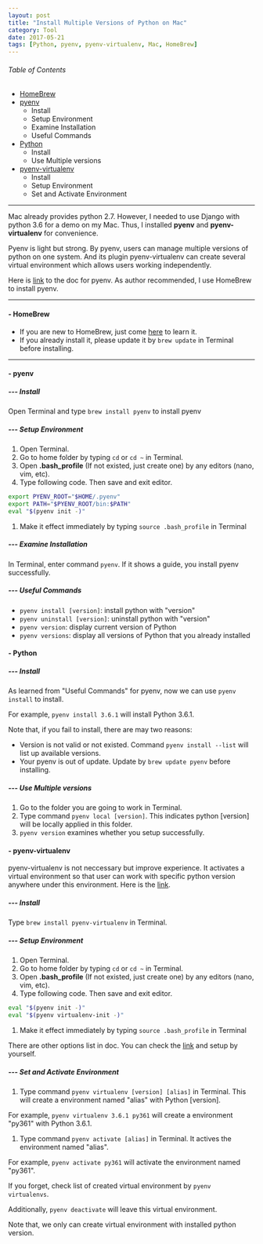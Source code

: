 ```yaml
---
layout: post
title: "Install Multiple Versions of Python on Mac"
category: Tool
date: 2017-05-21
tags: [Python, pyenv, pyenv-virtualenv, Mac, HomeBrew]
---
```


###### Table of Contents
  * [HomeBrew](#homebrew)
  * [pyenv](#pyenv)
    + Install
    + Setup Environment
    + Examine Installation
    + Useful Commands
  * [Python](#python)
    + Install
    + Use Multiple versions
  * [pyenv-virtualenv](#pyenvv)
    + Install
    + Setup Environment
    + Set and Activate Environment

---

Mac already provides python 2.7. However, I needed to use Django with python 3.6 for a demo on my Mac. Thus, I installed **pyenv** and **pyenv-virtualenv** for convenience.

Pyenv is light but strong. By pyenv, users can manage multiple versions of python on one system. And its plugin pyenv-virtualenv can create several virtual environment which allows users working independently.

Here is [link](https://github.com/pyenv/pyenv#choosing-the-python-version "github adr") to the doc for pyenv. As author recommended, I use HomeBrew to install pyenv.

---

#### - HomeBrew <a id="homebrew"></a>

+ If you are new to HomeBrew, just come [here](https://brew.sh "HomeBrew Page") to learn it.
+ If you already install it, please update it by `brew update` in Terminal before installing.

---

#### - pyenv <a id="pyenv"></a>

##### --- Install

  Open Terminal and type `brew install pyenv` to install pyenv

##### --- Setup Environment

1. Open Terminal.
1. Go to home folder by typing `cd` or `cd ~` in Terminal.
1. Open **.bash_profile** (If not existed, just create one) by any editors (nano, vim, etc).
1. Type following code. Then save and exit editor.
```bash
export PYENV_ROOT="$HOME/.pyenv"
export PATH="$PYENV_ROOT/bin:$PATH"
eval "$(pyenv init -)"
```
1. Make it effect immediately by typing `source .bash_profile` in Terminal

##### --- Examine Installation

In Terminal, enter command `pyenv`. If it shows a guide, you install pyenv successfully.

##### --- Useful Commands
+ `pyenv install [version]`: install python with "version"
+ `pyenv uninstall [version]`: uninstall python with "version"
+ `pyenv version`: display current version of Python
+ `pyenv versions`: display all versions of Python that you already installed

#### - Python <a id="python"></a>
##### --- Install

As learned from "Useful Commands" for pyenv, now we can use `pyenv install` to install.

For example, `pyenv install 3.6.1` will install Python 3.6.1.

Note that, if you fail to install, there are may two reasons:
+ Version is not valid or not existed. Command `pyenv install --list` will list up available versions.
+ Your pyenv is out of update. Update by `brew update pyenv` before installing.

##### --- Use Multiple versions

1. Go to the folder you are going to work in Terminal.
2. Type command `pyenv local [version]`. This indicates python [version] will be locally applied in this folder.
3. `pyenv version` examines whether you setup successfully.

#### - pyenv-virtualenv <a id="pyenvv"></a>

pyenv-virtualenv is not neccessary but improve experience. It activates a virtual environment so that user can work with specific python version anywhere under this environment. Here is the [link](https://github.com/pyenv/pyenv-virtualenv).

##### --- Install

Type `brew install pyenv-virtualenv` in Terminal.

##### --- Setup Environment

1. Open Terminal.
1. Go to home folder by typing `cd` or `cd ~` in Terminal.
1. Open **.bash_profile** (If not existed, just create one) by any editors (nano, vim, etc).
1. Type following code. Then save and exit editor.
```bash
eval "$(pyenv init -)"
eval "$(pyenv virtualenv-init -)"
```
1. Make it effect immediately by typing `source .bash_profile` in Terminal

There are other options list in doc. You can check the [link](https://github.com/pyenv/pyenv-virtualenv) and setup by yourself.

##### --- Set and Activate Environment

1. Type command `pyenv virtualenv [version] [alias]` in Terminal. This will create a environment named "alias" with Python [version].

For example, `pyenv virtualenv 3.6.1 py361` will create a environment "py361" with Python 3.6.1.

1. Type command `pyenv activate [alias]` in Terminal. It actives the environment named "alias".

For example, `pyenv activate py361` will activate the environment named "py361".

If you forget, check list of created virtual environment by `pyenv virtualenvs`.

Additionally, `pyenv deactivate` will leave this virtual environment.

Note that, we only can create virtual environment with installed python version.
